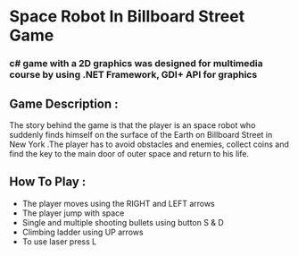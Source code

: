# Space Robot In Billboard Street Game
### c# game with a 2D graphics was designed for multimedia course by using .NET Framework, GDI+ API for graphics  

## Game Description :
The story behind the game is that the player is an space robot who suddenly finds himself on the surface of the Earth on Billboard Street in New York .The player has to avoid obstacles and enemies, collect coins and find the key to the main door of outer space and return to his life. 
## How To Play :
  * The player moves using the RIGHT and LEFT arrows
  * The player jump with space
  * Single and multiple shooting bullets using button S & D
  * Climbing ladder using UP arrows
  * To use laser press L
  

